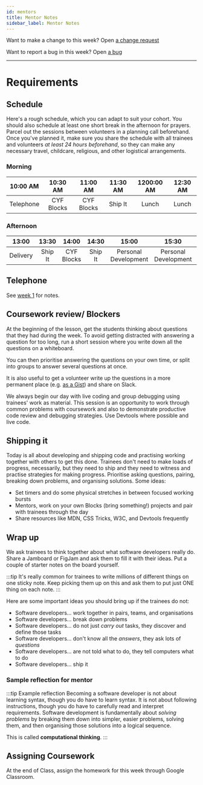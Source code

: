 ```yaml
---
id: mentors
title: Mentor Notes
sidebar_label: Mentor Notes
---
```


Want to make a change to this week? Open [a change request](https://github.com/CodeYourFuture/syllabus/issues/new?assignees=&labels=enhancement&template=change-request.md&title=)

Want to report a bug in this week? Open [a bug](https://github.com/CodeYourFuture/syllabus/issues/new?assignees=&labels=bug&template=bug-report.md&title=)

---

# Requirements

## Schedule

Here's a rough schedule, which you can adapt to suit your cohort. You should also schedule at least one short break in the afternoon for prayers. Parcel out the sessions between volunteers in a planning call beforehand. Once you've planned it, make sure you share the schedule with all trainees and volunteers _at least 24 hours beforehand_, so they can make any necessary travel, childcare, religious, and other logistical arrangements.

### Morning

| 10:00 AM  |  10:30 AM  |  11:00 AM  | 11:30 AM | 1200:00 AM | 12:30 AM |
| :-------: | :--------: | :--------: | :------: | :--------: | :------: |
| Telephone | CYF Blocks | CYF Blocks | Ship It  |   Lunch    |  Lunch   |

### Afternoon

|  13:00   |  13:30  |   14:00    |   14:30    |  15:00  |  15:30  | 16:00   | 16:30   |
| :------: | :-----: | :--------: | :--------: | :-----: | :-----: | ------- | ------- |
| Delivery | Ship It | CYF Blocks | Ship It | Personal Development | Personal Development  | Wrap Up | Wrap Up |

## Telephone

See [week 1](../week-1/mentors#telephone) for notes.

## Coursework review/ Blockers

At the beginning of the lesson, get the students thinking about questions that they had during the week. To avoid getting distracted with answering a question for too long, run a short session where you write down all the questions on a whiteboard.

You can then prioritise answering the questions on your own time, or split into groups to answer several questions at once.

It is also useful to get a volunteer write up the questions in a more permanent place \(e.g. [as a Gist](https://gist.github.com/)\) and share on Slack.

We always begin our day with live coding and group debugging using trainees' work as material. This session is an opportunity to work through common problems with coursework and also to demonstrate productive code review and debugging strategies. Use Devtools where possible and live code.

## Shipping it

Today is all about developing and shipping code and practising working together with others to get this done. Trainees don't need to make loads of progress, necessarily, but they need to ship and they need to witness and practise strategies for making progress. Prioritise asking questions, pairing, breaking down problems, and organising solutions. Some ideas:

- Set timers and do some physical stretches in between focused working bursts
- Mentors, work on your own Blocks (bring something!) projects and pair with trainees through the day
- Share resources like MDN, CSS Tricks, W3C, and Devtools frequently

## Wrap up

We ask trainees to think together about what software developers really do. Share a Jamboard or FigJam and ask them to fill it with their ideas. Put a couple of starter notes on the board yourself.

:::tip
It's really common for trainees to write millions of different things on one sticky note. Keep picking them up on this and ask them to put just ONE thing on each note.
:::

Here are some important ideas you should bring up if the trainees do not:

- Software developers... work together in pairs, teams, and organisations
- Software developers... break down problems
- Software developers... do not just _carry out_ tasks, they discover and define those tasks
- Software developers... don't know all the _answers_, they ask lots of _questions_
- Software developers... are not told what to do, they tell computers what to do
- Software developers... ship it

### Sample reflection for mentor

:::tip Example reflection
Becoming a software developer is not about learning syntax, though you do have to learn syntax. It is not about following instructions, though you do have to carefully read and interpret requirements. Software development is fundamentally about _solving problems_ by breaking them down into simpler, easier problems, solving them, and then organising those solutions into a logical sequence.

This is called **computational thinking**.
:::

## Assigning Coursework

At the end of Class, assign the homework for this week through Google Classroom.
